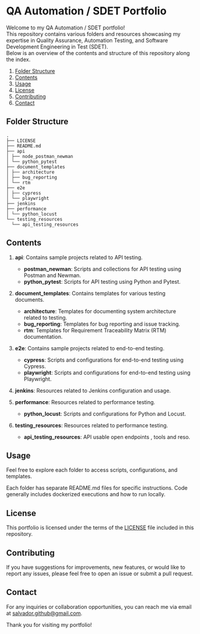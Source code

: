 # QA Automation / SDET Portfolio

Welcome to my QA Automation / SDET portfolio! </br>
This repository contains various folders and resources showcasing my expertise in Quality Assurance, Automation Testing, and Software Development Engineering in Test (SDET). </br>
Below is an overview of the contents and structure of this repository along the index.

1. [Folder Structure](#folder-structure)
2. [Contents](#contents)
3. [Usage](#usage)
4. [License](#license)
5. [Contributing](#contributing)
6. [Contact](#contact)


## Folder Structure
```
.
├── LICENSE
├── README.md
├── api
│ ├── node_postman_newman
│ └── python_pytest
├── document_templates
│ ├── architecture
│ ├── bug_reporting
│ └── rtm
├── e2e
│ ├── cypress
│ └── playwright
├── jenkins
├── performance
│ └── python_locust
└── testing_resources
  └── api_testing_resources
```


## Contents

1. **api**: Contains sample projects related to API testing.
   - **postman_newman**: Scripts and collections for API testing using Postman and Newman.
   - **python_pytest**: Scripts for API testing using Python and Pytest.

2. **document_templates**: Contains templates for various testing documents.
   - **architecture**: Templates for documenting system architecture related to testing.
   - **bug_reporting**: Templates for bug reporting and issue tracking.
   - **rtm**: Templates for Requirement Traceability Matrix (RTM) documentation.

3. **e2e**: Contains sample projects related to end-to-end testing.
   - **cypress**: Scripts and configurations for end-to-end testing using Cypress.
   - **playwright**: Scripts and configurations for end-to-end testing using Playwright.

4. **jenkins**: Resources related to Jenkins configuration and usage.

5. **performance**: Resources related to performance testing.
   - **python_locust**: Scripts and configurations for Python and Locust.

6. **testing_resources**: Resources related to performance testing.
   - **api_testing_resources**: API usable open endpoints , tools and reso.

## Usage

Feel free to explore each folder to access scripts, configurations, and templates. 

Each folder has separate README.md files for specific instructions.
Code generally includes dockerized executions and how to run locally.


## License

This portfolio is licensed under the terms of the [LICENSE](LICENSE) file included in this repository.

## Contributing

If you have suggestions for improvements, new features, or would like to report any issues, please feel free to open an issue or submit a pull request.

## Contact

For any inquiries or collaboration opportunities, you can reach me via email at [salvador.github@gmail.com](mailto:salvador.github@gmail.com).

Thank you for visiting my portfolio!
